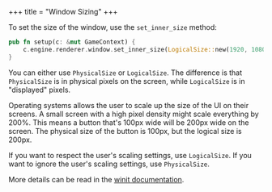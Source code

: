 +++
title = "Window Sizing"
+++

To set the size of the window, use the `set_inner_size` method:

```rust
pub fn setup(c: &mut GameContext) {
    c.engine.renderer.window.set_inner_size(LogicalSize::new(1920, 1080));
}
```

You can either use `PhysicalSize` or `LogicalSize`. The difference is that `PhysicalSize` is in physical pixels on the screen, while `LogicalSize` is in "displayed" pixels.

Operating systems allows the user to scale up the size of the UI on their screens. A small screen with a high pixel density might scale everything by 200%. This means a button that's 100px wide will be 200px wide on the screen. The physical size of the button is 100px, but the logical size is 200px.

If you want to respect the user's scaling settings, use `LogicalSize`. If you want to ignore the user's scaling settings, use `PhysicalSize`.

More details can be read in the [winit documentation](https://docs.rs/comfy/latest/comfy/winit/dpi/index.html).
